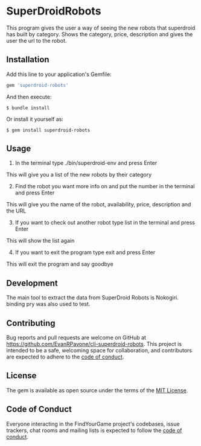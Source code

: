 # SuperDroidRobots

This program gives the user a way of seeing the new robots that superdroid has built by category. Shows the category, price, description and gives the user the url to the robot.

## Installation

Add this line to your application's Gemfile:

```ruby
gem 'superdroid-robots'
```

And then execute:

    $ bundle install

Or install it yourself as:

    $ gem install superdroid-robots

## Usage

1. In the terminal type ./bin/superdroid-env and press Enter

This will give you a list of the new robots by their category

2. Find the robot you want more info on and put the number in the terminal and press Enter

This will give you the name of the robot, availability, price, description and the URL

3. If you want to check out another robot type list in the terminal and press Enter

This will show the list again

4. If you want to exit the program type exit and press Enter

This will exit the program and say goodbye

## Development

The main tool to extract the data from SuperDroid Robots is Nokogiri.
binding pry was also used to test.

## Contributing

Bug reports and pull requests are welcome on GitHub at https://github.com/EvanRPavone/cli-superdroid-robots. This project is intended to be a safe, welcoming space for collaboration, and contributors are expected to adhere to the [code of conduct](https://github.com/EvanRPavone/cli-superdroid-robots/blob/master/CODE_OF_CONDUCT.md).


## License

The gem is available as open source under the terms of the [MIT License](https://opensource.org/licenses/MIT).

## Code of Conduct

Everyone interacting in the FindYourGame project's codebases, issue trackers, chat rooms and mailing lists is expected to follow the [code of conduct](https://github.com/EvanRPavone/cli-superdroid-robots/blob/master/CODE_OF_CONDUCT.md).
